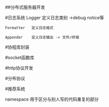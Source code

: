 ##分布式服务器开发

#日志系统
    Logger      定义日志类别  ->debug notice等
    
    Formatter   定义日志格式
    
    Appender    定义日志输出 -> 文件/终端

#协程库封装

#socket函数库

#http协议开发

#分布协议

#推荐系统

namespace 用于区分与别人写的代码重复的部分